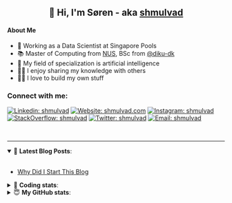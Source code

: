 <h2 align="center">
	👋 Hi, I'm Søren - aka <a href="https://shmulvad.com">shmulvad</a>
</h2>

#### About Me
- 🤖 Working as a Data Scientist at Singapore Pools
- 📚 Master of Computing from [NUS], BSc from [@diku-dk]
- 🧠 My field of specialization is artificial intelligence
- 👨‍🏫 I enjoy sharing my knowledge with others
- 👨‍💻 I love to build my own stuff

### Connect with me:

[![Linkedin: shmulvad](https://img.shields.io/badge/shmulvad-blue?style=flat&logo=Linkedin&logoColor=white)][linkedin]
[![Website: shmulvad.com](https://img.shields.io/badge/shmulvad.com-47CCCC?&style=flat&logo=Google-Chrome&logoColor=white)][website]
[![Instagram: shmulvad](https://img.shields.io/badge/-@shmulvad-purple?style=flat&logo=Instagram&logoColor=white)][instagram]
[![StackOverflow: shmulvad](https://img.shields.io/badge/shmulvad-FE7A16?style=flat&logo=stack-overflow&logoColor=white)][stackOverflow]
[![Twitter: shmulvad](https://img.shields.io/badge/@shmulvad-1ca0f1?style=flat&logo=twitter&logoColor=white)][twitter]
[![Email: shmulvad](https://img.shields.io/badge/shmulvad-D14836?style=flat&logo=gmail&logoColor=white)][mail]

<br />

---

<details open>
 <summary>📕 <b>Latest Blog Posts</b>: </summary>

<br>

<!-- BLOG-POST-LIST:START -->
- [Why Did I Start This Blog](https://shmulvad.com/blog/why-did-start-this-blog)
<!-- BLOG-POST-LIST:END -->

</details>

<!-- --- -->

<details>
 <summary>🤖 <b>Coding stats</b>: </summary>

<br>

NOTE: Doesn't track coding at work or work done in environments such as Jupyter Notebooks.

<!--START_SECTION:waka-->
![Code Time](http://img.shields.io/badge/Code%20Time-1%2C732%20hrs%208%20mins-blue)

**I'm a Night 🦉** 

```text
🌞 Morning    46 commits     █░░░░░░░░░░░░░░░░░░░░░░░░   6.36% 
🌆 Daytime    222 commits    ███████░░░░░░░░░░░░░░░░░░   30.71% 
🌃 Evening    304 commits    ██████████░░░░░░░░░░░░░░░   42.05% 
🌙 Night      151 commits    █████░░░░░░░░░░░░░░░░░░░░   20.89%

```


📊 **This Week I Spent My Time On** 

```text
💬 Programming Languages: 
Python                   5 hrs 50 mins       ████████████████░░░░░░░░░   64.73% 
HTML                     1 hr 38 mins        ████░░░░░░░░░░░░░░░░░░░░░   18.21% 
Other                    1 hr 12 mins        ███░░░░░░░░░░░░░░░░░░░░░░   13.32% 
YAML                     6 mins              ░░░░░░░░░░░░░░░░░░░░░░░░░   1.23% 
JavaScript               6 mins              ░░░░░░░░░░░░░░░░░░░░░░░░░   1.18%

🔥 Editors: 
VS Code                  7 hrs 49 mins       █████████████████████░░░░   86.69% 
Zsh                      1 hr 12 mins        ███░░░░░░░░░░░░░░░░░░░░░░   13.31%

🐱‍💻 Projects: 
overvaagning-admin       4 hrs 44 mins       █████████████░░░░░░░░░░░░   52.58% 
hit-locator              4 hrs 4 mins        ███████████░░░░░░░░░░░░░░   45.2% 
Terminal                 12 mins             ░░░░░░░░░░░░░░░░░░░░░░░░░   2.23%

```


 Last Updated on 07/02/2023 18:42:44 UTC
<!--END_SECTION:waka-->

</details>

<!-- --- -->

<details>
 <summary>😇 <b>My GitHub stats</b>: </summary>

<br>

<img align="left" alt="shmulvad's Github Stats" src="https://github-readme-stats.vercel.app/api?username=shmulvad&show_icons=true&hide_border=true" />

</details>



[website]: https://shmulvad.com
[twitter]: https://twitter.com/shmulvad
[linkedin]: https://linkedin.com/in/shmulvad
[instagram]: https://instagram.com/shmulvad
[stackOverflow]: https://stackoverflow.com/users/9248793/shmulvad
[mail]: mailto:shmulvad@gmail.com
[@diku-dk]: https://github.com/diku-dk
[github]: https://github.com/shmulvad
[NUS]: https://www.nus.edu.sg